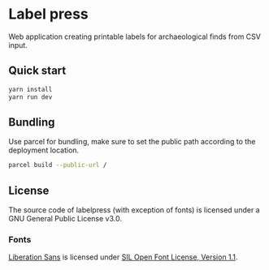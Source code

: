 # Label press

Web application creating printable labels for archaeological finds from CSV input.

## Quick start

```bash
yarn install
yarn run dev
```

## Bundling

Use parcel for bundling, make sure to set the public path according to the deployment location.

```bash
parcel build --public-url /
```

## License

The source code of labelpress (with exception of fonts) is licensed under a GNU General Public License v3.0.

### Fonts

[Liberation Sans](https://github.com/liberationfonts/liberation-fonts) is licensed under [SIL Open Font License, Version 1.1](https://github.com/liberationfonts/liberation-fonts/blob/devel/LICENSE).
